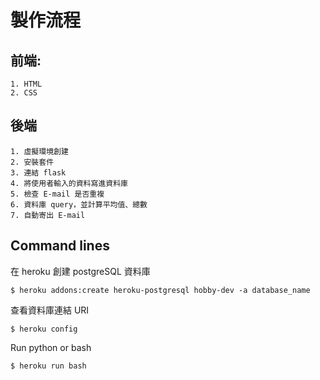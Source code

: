 # 製作流程

## 前端:

    1. HTML
    2. CSS

## 後端

    1. 虛擬環境創建
    2. 安裝套件
    3. 連結 flask
    4. 將使用者輸入的資料寫進資料庫
    5. 檢查 E-mail 是否重複
    6. 資料庫 query，並計算平均值、總數
    7. 自動寄出 E-mail

## Command lines

在 heroku 創建 postgreSQL 資料庫

    $ heroku addons:create heroku-postgresql hobby-dev -a database_name

查看資料庫連結 URI

    $ heroku config

Run python or bash

    $ heroku run bash

